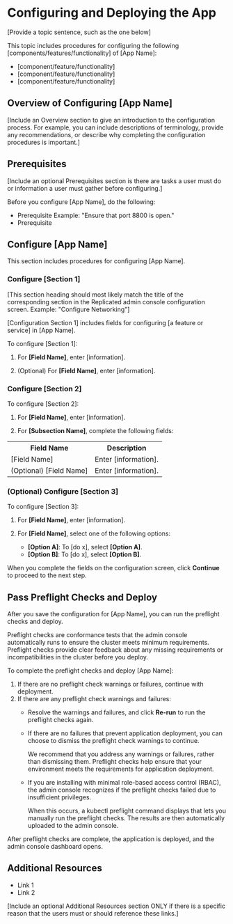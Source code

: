 # Configuring and Deploying the App

[Provide a topic sentence, such as the one below]

This topic includes procedures for configuring the following [components/features/functionality] of [App Name]:
* [component/feature/functionality]
* [component/feature/functionality]
* [component/feature/functionality]

## Overview of Configuring [App Name]

[Include an Overview section to give an introduction to the
configuration process.
For example, you can include descriptions of terminology, provide any
recommendations, or describe why completing the configuration procedures
is important.]

## Prerequisites <!-- Remove this Prerequisites section if not needed. -->

[Include an optional Prerequisites section is there are tasks a user
must do or information a user must gather before configuring.]

Before you configure [App Name], do the following:

* Prerequisite Example: "Ensure that port 8800 is open."
* Prerequisite

## Configure [App Name]

This section includes procedures for configuring [App Name].

### Configure [Section 1]

[This section heading should most likely match the title of
the corresponding section in the Replicated admin console
configuration screen.
Example: "Configure Networking"]

[Configuration Section 1] includes fields for configuring [a feature or service] in [App Name].

To configure [Section 1]:

1. For **[Field Name]**, enter [information].

1. (Optional) For **[Field Name]**, enter [information].
  <!-- Put (Optional) at the start to denote optional fields.-->

### Configure [Section 2]

To configure [Section 2]:

1. For **[Field Name]**, enter [information].

1. For **[Subsection Name]**, complete the following fields:
<!-- To handle subsections with multiple fields,
use the following table format-->
   <table>
     <tr>
       <th>Field Name</th>
       <th>Description</th>
     </tr>
     <tr>
       <td>[Field Name]</td>
       <td>Enter [information].</td>
     </tr>
     <tr>
       <td>(Optional) [Field Name]</td>
       <td>Enter [information].</td>
     </tr>
   </table>

### (Optional) Configure [Section 3] <!-- Put (Optional) at the start to denote optional sections.-->

To configure [Section 3]:

1. For **[Field Name]**, enter [information].

1. For **[Field Name]**, select one of the following options:
   * **[Option A]**: To [do x], select **[Option A]**.
   * **[Option B]**: To [do x], select **[Option B]**.
   <!-- Use this bulleted list format if the user needs to
   select between multiple options.-->

When you complete the fields on the configuration screen, click **Continue** to proceed to the next step.

## Pass Preflight Checks and Deploy

<!-- Review the content in this section and make any edits for your use cases as needed. -->

After you save the configuration for [App Name], you can run the preflight checks and deploy.

Preflight checks are conformance tests that the admin console automatically runs to ensure the cluster meets minimum requirements. Preflight checks provide clear feedback about any missing requirements or incompatibilities in the cluster before you deploy.

To complete the preflight checks and deploy [App Name]:

1. If there are no preflight check warnings or failures, continue with deployment.
2. If there are any preflight check warnings and failures:
    * Resolve the warnings and failures, and click **Re-run** to run the preflight checks again.
    * If there are no failures that prevent application deployment, you can choose to dismiss the preflight check warnings to continue.

      We recommend that you address any warnings or failures, rather than dismissing them. Preflight checks help ensure that your environment meets the requirements for application deployment.

    * If you are installing with minimal role-based access control (RBAC), the admin console recognizes if the preflight checks failed due to insufficient privileges.

      When this occurs, a kubectl preflight command displays that lets you manually run the preflight checks. The results are then automatically uploaded to the admin console.

  After preflight checks are complete, the application is deployed, and the admin console dashboard opens.

## Additional Resources

* Link 1
* Link 2

[Include an optional Additional Resources section ONLY if there is a specific reason that the users must or should reference these links.]

